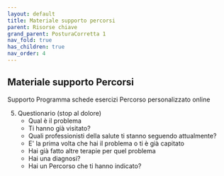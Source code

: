 ```yaml
---
layout: default
title: Materiale supporto percorsi 
parent: Risorse chiave 
grand_parent: PosturaCorretta 1
nav_fold: true
has_children: true
nav_order: 4
---
```


## Materiale supporto Percorsi 

Supporto Programma schede esercizi Percorso personalizzato online


5. Questionario (stop al dolore) 
    - Qual è il problema 
    - Ti hanno già visitato?
    - Quali professionisti della salute ti stanno seguendo attualmente?
    - E' la prima volta che hai il problema o ti è già capitato
    - Hai già fatto altre terapie per quel problema
    - Hai una diagnosi?
    - Hai un Percorso che ti hanno indicato?



  